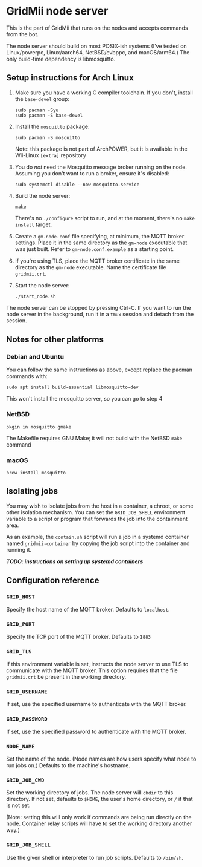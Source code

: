 # GridMii node server

This is the part of GridMii that runs on the nodes and accepts commands from the bot.

The node server should build on most POSIX-ish systems (I've tested on Linux/powerpc, Linux/aarch64, NetBSD/evbppc, and macOS/arm64.) The only build-time dependency is libmosquitto.

## Setup instructions for Arch Linux

1) Make sure you have a working C compiler toolchain. If you don't, install the `base-devel` group:
   ```
   sudo pacman -Syu
   sudo pacman -S base-devel
   ```

2) Install the `mosquitto` package:
   ```
   sudo pacman -S mosquitto
   ```
   Note: this package is not part of ArchPOWER, but it is available in the Wii-Linux `[extra]` repository

3) You do *not* need the Mosquitto message broker running on the node. Assuming you don't want to run a broker, ensure it's disabled:
   ```
   sudo systemctl disable --now mosquitto.service
   ```
   
4) Build the node server:
   ```
   make
   ```
   There's no `./configure` script to run, and at the moment, there's no `make install` target.

5) Create a `gm-node.conf` file specifying, at minimum, the MQTT broker settings. Place it in the same directory as the `gm-node` executable that was just built. Refer to `gm-node.conf.example` as a starting point.
6) If you're using TLS, place the MQTT broker certificate in the same directory as the `gm-node` executable. Name the certificate file `gridmii.crt`.
7) Start the node server:
   ```
   ./start_node.sh
   ```

The node server can be stopped by pressing Ctrl-C. If you want to run the node server in the background, run it in a `tmux` session and detach from the session.

## Notes for other platforms

### Debian and Ubuntu

You can follow the same instructions as above, except replace the pacman commands with:

```
sudo apt install build-essential libmosquitto-dev
```

This won't install the mosquitto server, so you can go to step 4

### NetBSD

```
pkgin in mosquitto gmake
```

The Makefile requires GNU Make; it will not build with the NetBSD `make` command

### macOS

```
brew install mosquitto
```

## Isolating jobs

You may wish to isolate jobs from the host in a container, a chroot, or some other isolation mechanism. You can set the `GRID_JOB_SHELL` environment variable to a script or program that forwards the job into the containment area.

As an example, the `contain.sh` script will run a job in a systemd container named `gridmii-container` by copying the job script into the container and running it.

***TODO: instructions on setting up systemd containers***

## Configuration reference

### `GRID_HOST`

Specify the host name of the MQTT broker. Defaults to `localhost`.

### `GRID_PORT`

Specify the TCP port of the MQTT broker. Defaults to `1883`

### `GRID_TLS`

If this environment variable is set, instructs the node server to use TLS to communicate with the MQTT broker. This option requires that the file `gridmii.crt` be present in the working directory.

### `GRID_USERNAME`

If set, use the specified username to authenticate with the MQTT broker.

### `GRID_PASSWORD`

If set, use the specified password to authenticate with the MQTT broker.

### `NODE_NAME`

Set the name of the node. (Node names are how users specify what node to run jobs on.) Defaults to the machine's hostname.

### `GRID_JOB_CWD`

Set the working directory of jobs. The node server will `chdir` to this directory. If not set, defaults to `$HOME`, the user's home directory, or `/` if that is not set.

(Note: setting this will only work if commands are being run directly on the node. Container relay scripts will have to set the working directory another way.)

### `GRID_JOB_SHELL`

Use the given shell or interpreter to run job scripts. Defaults to `/bin/sh`.